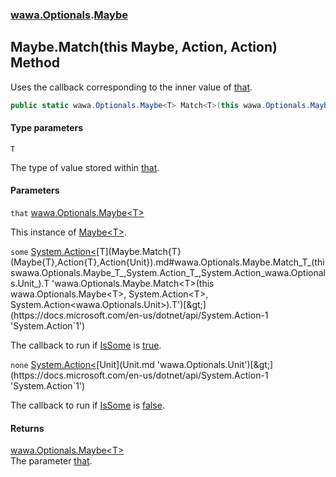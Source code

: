 ### [wawa.Optionals](wawa.Optionals.md 'wawa.Optionals').[Maybe](Maybe.md 'wawa.Optionals.Maybe')

## Maybe.Match<T>(this Maybe<T>, Action<T>, Action<Unit>) Method

Uses the callback corresponding to the inner value of [that](Maybe.Match{T}(Maybe{T},Action{T},Action{Unit}).md#wawa.Optionals.Maybe.Match_T_(thiswawa.Optionals.Maybe_T_,System.Action_T_,System.Action_wawa.Optionals.Unit_).that 'wawa.Optionals.Maybe.Match<T>(this wawa.Optionals.Maybe<T>, System.Action<T>, System.Action<wawa.Optionals.Unit>).that').

```csharp
public static wawa.Optionals.Maybe<T> Match<T>(this wawa.Optionals.Maybe<T> that, System.Action<T> some=null, System.Action<wawa.Optionals.Unit> none=null);
```
#### Type parameters

<a name='wawa.Optionals.Maybe.Match_T_(thiswawa.Optionals.Maybe_T_,System.Action_T_,System.Action_wawa.Optionals.Unit_).T'></a>

`T`

The type of value stored within [that](Maybe.Match{T}(Maybe{T},Action{T},Action{Unit}).md#wawa.Optionals.Maybe.Match_T_(thiswawa.Optionals.Maybe_T_,System.Action_T_,System.Action_wawa.Optionals.Unit_).that 'wawa.Optionals.Maybe.Match<T>(this wawa.Optionals.Maybe<T>, System.Action<T>, System.Action<wawa.Optionals.Unit>).that').
#### Parameters

<a name='wawa.Optionals.Maybe.Match_T_(thiswawa.Optionals.Maybe_T_,System.Action_T_,System.Action_wawa.Optionals.Unit_).that'></a>

`that` [wawa.Optionals.Maybe&lt;](Maybe{T}.md 'wawa.Optionals.Maybe<T>')[T](Maybe.Match{T}(Maybe{T},Action{T},Action{Unit}).md#wawa.Optionals.Maybe.Match_T_(thiswawa.Optionals.Maybe_T_,System.Action_T_,System.Action_wawa.Optionals.Unit_).T 'wawa.Optionals.Maybe.Match<T>(this wawa.Optionals.Maybe<T>, System.Action<T>, System.Action<wawa.Optionals.Unit>).T')[&gt;](Maybe{T}.md 'wawa.Optionals.Maybe<T>')

This instance of [Maybe&lt;T&gt;](Maybe{T}.md 'wawa.Optionals.Maybe<T>').

<a name='wawa.Optionals.Maybe.Match_T_(thiswawa.Optionals.Maybe_T_,System.Action_T_,System.Action_wawa.Optionals.Unit_).some'></a>

`some` [System.Action&lt;](https://docs.microsoft.com/en-us/dotnet/api/System.Action-1 'System.Action`1')[T](Maybe.Match{T}(Maybe{T},Action{T},Action{Unit}).md#wawa.Optionals.Maybe.Match_T_(thiswawa.Optionals.Maybe_T_,System.Action_T_,System.Action_wawa.Optionals.Unit_).T 'wawa.Optionals.Maybe.Match<T>(this wawa.Optionals.Maybe<T>, System.Action<T>, System.Action<wawa.Optionals.Unit>).T')[&gt;](https://docs.microsoft.com/en-us/dotnet/api/System.Action-1 'System.Action`1')

The callback to run if [IsSome](Maybe{T}.IsSome.md 'wawa.Optionals.Maybe<T>.IsSome') is [true](https://docs.microsoft.com/en-us/dotnet/csharp/language-reference/builtin-types/bool 'https://docs.microsoft.com/en-us/dotnet/csharp/language-reference/builtin-types/bool').

<a name='wawa.Optionals.Maybe.Match_T_(thiswawa.Optionals.Maybe_T_,System.Action_T_,System.Action_wawa.Optionals.Unit_).none'></a>

`none` [System.Action&lt;](https://docs.microsoft.com/en-us/dotnet/api/System.Action-1 'System.Action`1')[Unit](Unit.md 'wawa.Optionals.Unit')[&gt;](https://docs.microsoft.com/en-us/dotnet/api/System.Action-1 'System.Action`1')

The callback to run if [IsSome](Maybe{T}.IsSome.md 'wawa.Optionals.Maybe<T>.IsSome') is [false](https://docs.microsoft.com/en-us/dotnet/csharp/language-reference/builtin-types/bool 'https://docs.microsoft.com/en-us/dotnet/csharp/language-reference/builtin-types/bool').

#### Returns
[wawa.Optionals.Maybe&lt;](Maybe{T}.md 'wawa.Optionals.Maybe<T>')[T](Maybe.Match{T}(Maybe{T},Action{T},Action{Unit}).md#wawa.Optionals.Maybe.Match_T_(thiswawa.Optionals.Maybe_T_,System.Action_T_,System.Action_wawa.Optionals.Unit_).T 'wawa.Optionals.Maybe.Match<T>(this wawa.Optionals.Maybe<T>, System.Action<T>, System.Action<wawa.Optionals.Unit>).T')[&gt;](Maybe{T}.md 'wawa.Optionals.Maybe<T>')  
The parameter [that](Maybe.Match{T}(Maybe{T},Action{T},Action{Unit}).md#wawa.Optionals.Maybe.Match_T_(thiswawa.Optionals.Maybe_T_,System.Action_T_,System.Action_wawa.Optionals.Unit_).that 'wawa.Optionals.Maybe.Match<T>(this wawa.Optionals.Maybe<T>, System.Action<T>, System.Action<wawa.Optionals.Unit>).that').